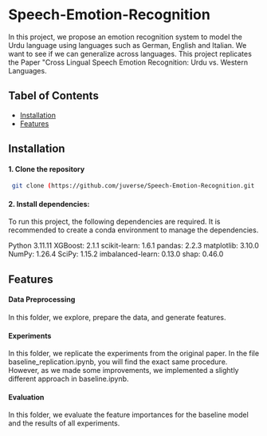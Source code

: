# Speech-Emotion-Recognition
In this project, we propose an emotion recognition system to model the Urdu
language using languages such as German, English and Italian. We want to see if we can
generalize across languages.  This project replicates the Paper "Cross Lingual Speech Emotion Recognition: Urdu vs. Western Languages.

## Tabel of Contents
- [Installation](#installation)
- [Features](#features)
  
## Installation
#### 1. Clone the repository 
```bash
 git clone (https://github.com/juverse/Speech-Emotion-Recognition.git
```
#### 2. Install dependencies:
To run this project, the following dependencies are required. It is recommended to create a conda environment to manage the dependencies.

Python 3.11.11
XGBoost: 2.1.1
scikit-learn: 1.6.1
pandas: 2.2.3
matplotlib: 3.10.0
NumPy: 1.26.4
SciPy: 1.15.2
imbalanced-learn: 0.13.0
shap: 0.46.0

## Features
#### Data Preprocessing
In this folder, we explore, prepare the data, and generate features.

#### Experiments
In this folder, we replicate the experiments from the original paper. In the file baseline_replication.ipynb, you will find the exact same procedure. However, as we made some improvements, we implemented a slightly different approach in baseline.ipynb.

#### Evaluation
In this folder, we evaluate the feature importances for the baseline model and the results of all experiments.



